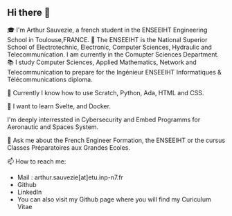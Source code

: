 ## Hi there 👋

🎓 I'm Arthur Sauvezie, a french student in the ENSEEIHT Engineering School in Toulouse,FRANCE.
🌱 The ENSEEIHT is the National Superior School of Electrotechnic, Electronic, Computer Sciences, Hydraulic and Telecommunication. I am currently in the Comupter Sciences Department.
📚 I study Computer Sciences, Applied Mathematics, Network and Telecommunication to prepare for the Ingénieur ENSEEIHT Informatiques & Télécommunications diploma.

🔭 Currently I know how to use Scratch, Python, Ada, HTML and CSS.

🎯 I want to learn Svelte, and Docker.

I'm deeply interressted in Cybersecurity and Embed Programms for Aeronautic and Spaces System.

💬 Ask me about the French Engineer Formation, the ENSEEIHT or the cursus Classes Préparatoires aux Grandes Ecoles.

📫 How to reach me:
  - Mail : arthur.sauvezie[at]etu.inp-n7.fr
  - Github
  - LinkedIn
  - You can also visit my Github page where you will find my Curiculum Vitae

